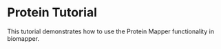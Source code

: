 # Protein Tutorial

This tutorial demonstrates how to use the Protein Mapper functionality in biomapper.